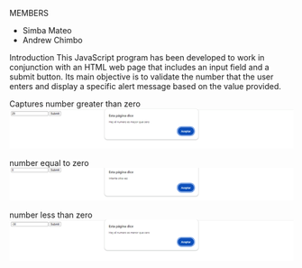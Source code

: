 MEMBERS
- Simba Mateo
- Andrew Chimbo

Introduction
  This JavaScript program has been developed to work in conjunction with an HTML web page that includes an input field and a submit button. 
  Its main objective is to validate the number that the user enters and display a specific alert message based on the value provided.
  
Captures
number greater than zero
![](https://github.com/andrewAlexander28/HTML/blob/main/Image%201.png)

number equal to zero
![](https://github.com/andrewAlexander28/HTML/blob/main/Image%202.png)

number less than zero
![](https://github.com/andrewAlexander28/HTML/blob/main/Image%203.png)
